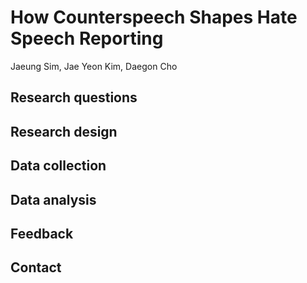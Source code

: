 # How Counterspeech Shapes Hate Speech Reporting

Jaeung Sim, Jae Yeon Kim, Daegon Cho

## Research questions

## Research design

## Data collection

## Data analysis

## Feedback

## Contact
